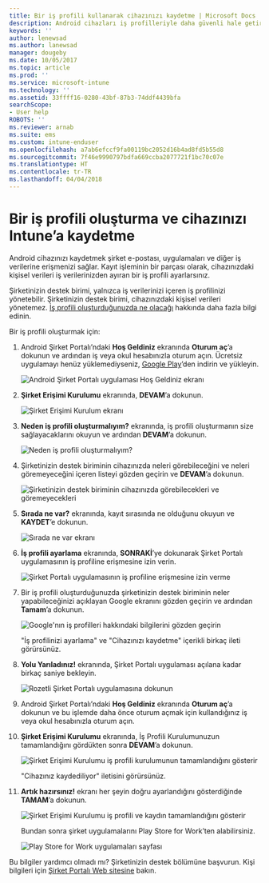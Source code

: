 ```yaml
---
title: Bir iş profili kullanarak cihazınızı kaydetme | Microsoft Docs
description: Android cihazları iş profilleriyle daha güvenli hale getirme.
keywords: ''
author: lenewsad
ms.author: lanewsad
manager: dougeby
ms.date: 10/05/2017
ms.topic: article
ms.prod: ''
ms.service: microsoft-intune
ms.technology: ''
ms.assetid: 33ffff16-0280-43bf-87b3-74ddf4439bfa
searchScope:
- User help
ROBOTS: ''
ms.reviewer: arnab
ms.suite: ems
ms.custom: intune-enduser
ms.openlocfilehash: a7ab6efccf9fa00119bc2052d16b4ad8fd5b55d8
ms.sourcegitcommit: 7f46e9990797bdfa669ccba2077721f1bc70c07e
ms.translationtype: HT
ms.contentlocale: tr-TR
ms.lasthandoff: 04/04/2018
---
```

# <a name="create-a-work-profile-and-enroll-your-device-in-intune"></a>Bir iş profili oluşturma ve cihazınızı Intune’a kaydetme

Android cihazınızı kaydetmek şirket e-postası, uygulamaları ve diğer iş verilerine erişmenizi sağlar. Kayıt işleminin bir parçası olarak, cihazınızdaki kişisel verileri iş verilerinizden ayıran bir iş profili ayarlarsınız.

Şirketinizin destek birimi, yalnızca iş verilerinizi içeren iş profilinizi yönetebilir. Şirketinizin destek birimi, cihazınızdaki kişisel verileri yönetemez. [İş profili oluşturduğunuzda ne olacağı](what-happens-when-you-create-a-work-profile-android.md) hakkında daha fazla bilgi edinin.

Bir iş profili oluşturmak için:

1.  Android Şirket Portalı’ndaki **Hoş Geldiniz** ekranında **Oturum aç**’a dokunun ve ardından iş veya okul hesabınızla oturum açın. Ücretsiz uygulamayı henüz yüklemediyseniz, [Google Play](http://play.google.com/store/apps/details?id=com.microsoft.windowsintune.companyportal)’den indirin ve yükleyin.

    ![Android Şirket Portalı uygulaması Hoş Geldiniz ekranı](./media/and-enroll-0-welcome-screen.png)

2. **Şirket Erişimi Kurulumu** ekranında, **DEVAM**’a dokunun.

    ![Şirket Erişimi Kurulum ekranı](/intune/media/android_cp_enroll_01_1709_new.png)

3.  **Neden iş profili oluşturmalıyım?** ekranında, iş profili oluşturmanın size sağlayacaklarını okuyun ve ardından **DEVAM**’a dokunun.

    ![Neden iş profili oluşturmalıyım?](./media/andr-afw-why-create-a-work-profile.png)

4.  Şirketinizin destek biriminin cihazınızda neleri görebileceğini ve neleri göremeyeceğini içeren listeyi gözden geçirin ve **DEVAM**’a dokunun.

    ![Şirketinizin destek biriminin cihazınızda görebilecekleri ve göremeyecekleri](/intune/media/android_cp_enroll_02_after_1710.png)

5.  **Sırada ne var?** ekranında, kayıt sırasında ne olduğunu okuyun ve **KAYDET**’e dokunun.

    ![Sırada ne var ekranı](/intune/media/android_work_cp_enroll_03_after_1710.png)

6. **İş profili ayarlama** ekranında, **SONRAKİ**’ye dokunarak Şirket Portalı uygulamasının iş profiline erişmesine izin verin.

    ![Şirket Portalı uygulamasının iş profiline erişmesine izin verme](./media/andr-afw-tap-next-to-set-up-work-profile.png)

7. Bir iş profili oluşturduğunuzda şirketinizin destek biriminin neler yapabileceğinizi açıklayan Google ekranını gözden geçirin ve ardından **Tamam**’a dokunun.

    ![Google'nın iş profilleri hakkındaki bilgilerini gözden geçirin](./media/andr-afw-google-screen-what-it-can-do.png)

    "İş profilinizi ayarlama" ve "Cihazınızı kaydetme" içerikli birkaç ileti görürsünüz.

8. **Yolu Yarıladınız!** ekranında, Şirket Portalı uygulaması açılana kadar birkaç saniye bekleyin.

    ![Rozetli Şirket Portalı uygulamasına dokunun](./media/andr-afw-tap-work-badged-company-portal-icon2.png)

9. Android Şirket Portalı’ndaki **Hoş Geldiniz** ekranında **Oturum aç**’a dokunun ve bu işlemde daha önce oturum açmak için kullandığınız iş veya okul hesabınızla oturum açın.

10. **Şirket Erişimi Kurulumu** ekranında, İş Profili Kurulumunuzun tamamlandığını gördükten sonra **DEVAM**’a dokunun.

    ![Şirket Erişimi Kurulumu iş profili kurulumunun tamamlandığını gösterir](./media/andr-afw-work-profile-now-set-up.png)

    "Cihazınız kaydediliyor" iletisini görürsünüz.

11. **Artık hazırsınız!** ekranı her şeyin doğru ayarlandığını gösterdiğinde **TAMAM**’a dokunun.

    ![Şirket Erişimi Kurulumu iş profili ve kaydın tamamlandığını gösterir](/intune/media/android_work_cp_enroll_04_after_1710.png)

    Bundan sonra şirket uygulamalarını Play Store for Work’ten alabilirsiniz.

    ![Play Store for Work uygulamaları sayfası](./media/andr-afw-tap-work-play-store-icon.png)

Bu bilgiler yardımcı olmadı mı? Şirketinizin destek bölümüne başvurun. Kişi bilgileri için [Şirket Portalı Web sitesine](https://portal.manage.microsoft.com#HelpDeskDialog) bakın.
